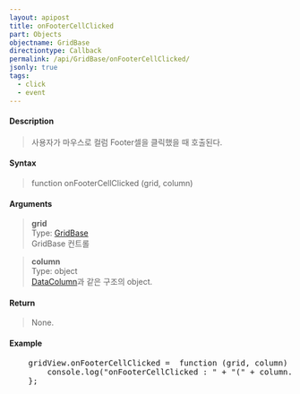 ```yaml
---
layout: apipost
title: onFooterCellClicked
part: Objects
objectname: GridBase
directiontype: Callback
permalink: /api/GridBase/onFooterCellClicked/
jsonly: true
tags:
  - click
  - event
---
```



#### Description

> 사용자가 마우스로 컬럼 Footer셀을 클릭했을 때 호출된다.  

#### Syntax

> function onFooterCellClicked (grid, column)  

#### Arguments

> **grid**  
> Type: [GridBase](/api/GridBase/)  
> GridBase 컨트롤  

> **column**  
> Type: object  
> [DataColumn](/api/types/DataColumn/)과 같은 구조의 object.  

#### Return

> None.  

#### Example

<pre class="prettyprint">
    gridView.onFooterCellClicked =  function (grid, column) {
        console.log("onFooterCellClicked : " + "(" + column.name + ")")
    };
</pre>

